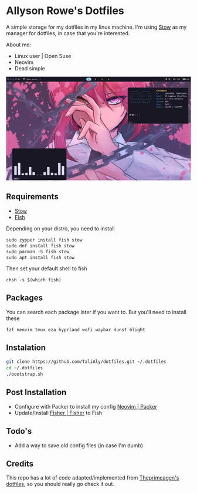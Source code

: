 # Allyson Rowe's Dotfiles

A simple storage for my dotfiles in my linux machine.
I'm using [Stow](https://www.gnu.org/software/stow/) as my manager for dotfiles, in case that you're interested.

About me:
- Linux user | Open Suse
- Neovim
- Dead simple

![desktop](./assets/desktop.png)

## Requirements

- [Stow](https://www.gnu.org/software/stow/)
- [Fish](https://fishshell.com/)

Depending on your distro, you need to install

```
sudo zypper install fish stow
sudo dnf install fish stow
sudo pacman -S fish stow
sudo apt install fish stow
```

Then set your default shell to fish

```
chsh -s $(which fish)
```

## Packages

You can search each package later if you want to. But you'll need to install these

```
fzf neovim tmux eza hyprland wofi waybar dunst blight 

```


## Instalation

```sh
git clone https://github.com/TaliAly/dotfiles.git ~/.dotfiles
cd ~/.dotfiles
./bootstrap.sh
```

## Post Installation

- Configure with Packer to install my config [Neovim | Packer](https://github.com/wbthomason/packer.nvim?tab=readme-ov-file#quickstart)
- Update/Install [Fisher | Fisher](https://github.com/jorgebucaran/fisher?tab=readme-ov-file#installation) to Fish


## Todo's

- Add a way to save old config files (in case I'm dumb)

## Credits
This repo has a lot of code adapted/implemented from [Theprimeagen's dotfiles](https://github.com/ThePrimeagen/.dotfiles), so you should really go check it out.
